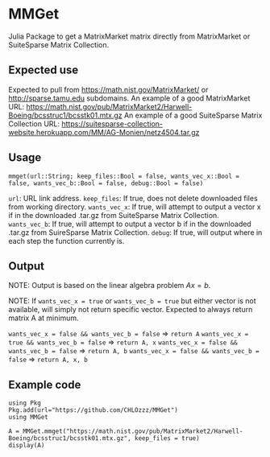 # MMGet
Julia Package to get a MatrixMarket matrix directly from MatrixMarket or SuiteSparse Matrix Collection.


## Expected use ##
Expected to pull from https://math.nist.gov/MatrixMarket/ or http://sparse.tamu.edu subdomains.
An example of a good MatrixMarket URL: https://math.nist.gov/pub/MatrixMarket2/Harwell-Boeing/bcsstruc1/bcsstk01.mtx.gz
An example of a good SuiteSparse Matrix Collection URL: https://suitesparse-collection-website.herokuapp.com/MM/AG-Monien/netz4504.tar.gz


## Usage ##
`mmget(url::String; keep_files::Bool = false, wants_vec_x::Bool = false, wants_vec_b::Bool = false, debug::Bool = false)`

`url`: URL link address.
`keep_files`: If true, does not delete downloaded files from working directory.
`wants_vec_x`: If true, will attempt to output a vector x if in the downloaded .tar.gz from SuiteSparse Matrix Collection.
`wants_vec_b`: If true, will attempt to output a vector b if in the downloaded .tar.gz from SuireSparse Matrix Collection.
`debug`: If true, will output where in each step the function currently is.


## Output ##
NOTE: Output is based on the linear algebra problem $Ax=b$.

NOTE: If `wants_vec_x = true` or `wants_vec_b = true` but either vector is not available, will simply not return specific vector. Expected to always return matrix A at minimum.

`wants_vec_x = false && wants_vec_b = false` => `return A`
`wants_vec_x = true && wants_vec_b = false` => `return A, x`
`wants_vec_x = false && wants_vec_b = false` => `return A, b`
`wants_vec_x = false && wants_vec_b = false` => `return A, x, b`


## Example code ##
```jl:
using Pkg
Pkg.add(url="https://github.com/CHLOzzz/MMGet")
using MMGet

A = MMGet.mmget("https://math.nist.gov/pub/MatrixMarket2/Harwell-Boeing/bcsstruc1/bcsstk01.mtx.gz", keep_files = true)
display(A)
```